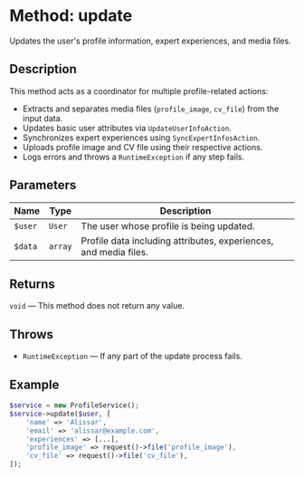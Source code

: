 # Method: update

Updates the user's profile information, expert experiences, and media files.

## Description
This method acts as a coordinator for multiple profile-related actions:
- Extracts and separates media files (`profile_image`, `cv_file`) from the input data.
- Updates basic user attributes via `UpdateUserInfoAction`.
- Synchronizes expert experiences using `SyncExpertInfosAction`.
- Uploads profile image and CV file using their respective actions.
- Logs errors and throws a `RuntimeException` if any step fails.

## Parameters
| Name   | Type   | Description |
|--------|--------|-------------|
| `$user` | `User` | The user whose profile is being updated. |
| `$data` | `array` | Profile data including attributes, experiences, and media files. |

## Returns
`void` — This method does not return any value.

## Throws
- `RuntimeException` — If any part of the update process fails.

## Example
```php
$service = new ProfileService();
$service->update($user, [
    'name' => 'Alissar',
    'email' => 'alissar@example.com',
    'experiences' => [...],
    'profile_image' => request()->file('profile_image'),
    'cv_file' => request()->file('cv_file'),
]);
